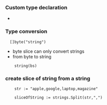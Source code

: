 ### Custom type declaration 
- 


### Type conversion 
```
  []byte("string")
```

- byte slice can only convert strings
- from byte to string 
```
    string(bs)
```

### create slice of string from a string
```
    str := "apple,google,laptop,magazine"

    sliceOfString := strings.Split(str,",")
```